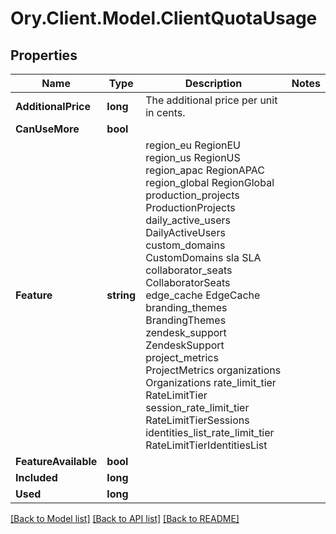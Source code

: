 # Ory.Client.Model.ClientQuotaUsage

## Properties

Name | Type | Description | Notes
------------ | ------------- | ------------- | -------------
**AdditionalPrice** | **long** | The additional price per unit in cents. | 
**CanUseMore** | **bool** |  | 
**Feature** | **string** |  region_eu RegionEU region_us RegionUS region_apac RegionAPAC region_global RegionGlobal production_projects ProductionProjects daily_active_users DailyActiveUsers custom_domains CustomDomains sla SLA collaborator_seats CollaboratorSeats edge_cache EdgeCache branding_themes BrandingThemes zendesk_support ZendeskSupport project_metrics ProjectMetrics organizations Organizations rate_limit_tier RateLimitTier session_rate_limit_tier RateLimitTierSessions identities_list_rate_limit_tier RateLimitTierIdentitiesList | 
**FeatureAvailable** | **bool** |  | 
**Included** | **long** |  | 
**Used** | **long** |  | 

[[Back to Model list]](../README.md#documentation-for-models) [[Back to API list]](../README.md#documentation-for-api-endpoints) [[Back to README]](../README.md)

